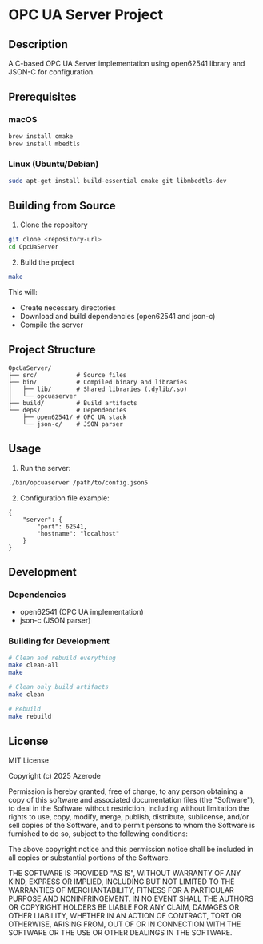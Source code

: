 # OPC UA Server Project

## Description
A C-based OPC UA Server implementation using open62541 library and JSON-C for configuration.

## Prerequisites

### macOS
```bash
brew install cmake
brew install mbedtls
```

### Linux (Ubuntu/Debian)
```bash
sudo apt-get install build-essential cmake git libmbedtls-dev
```

## Building from Source

1. Clone the repository
```bash
git clone <repository-url>
cd OpcUaServer
```

2. Build the project
```bash
make
```

This will:
- Create necessary directories
- Download and build dependencies (open62541 and json-c)
- Compile the server

## Project Structure
```
OpcUaServer/
├── src/           # Source files
├── bin/           # Compiled binary and libraries
│   ├── lib/       # Shared libraries (.dylib/.so)
│   └── opcuaserver
├── build/         # Build artifacts
└── deps/          # Dependencies
    ├── open62541/ # OPC UA stack
    └── json-c/    # JSON parser
```

## Usage

1. Run the server:
```bash
./bin/opcuaserver /path/to/config.json5
```

2. Configuration file example:
```json5
{
    "server": {
        "port": 62541,
        "hostname": "localhost"
    }
}
```

## Development

### Dependencies
- open62541 (OPC UA implementation)
- json-c (JSON parser)

### Building for Development
```bash
# Clean and rebuild everything
make clean-all
make

# Clean only build artifacts
make clean

# Rebuild
make rebuild
```

## License
MIT License

Copyright (c) 2025 Azerode

Permission is hereby granted, free of charge, to any person obtaining a copy
of this software and associated documentation files (the "Software"), to deal
in the Software without restriction, including without limitation the rights
to use, copy, modify, merge, publish, distribute, sublicense, and/or sell
copies of the Software, and to permit persons to whom the Software is
furnished to do so, subject to the following conditions:

The above copyright notice and this permission notice shall be included in all
copies or substantial portions of the Software.

THE SOFTWARE IS PROVIDED "AS IS", WITHOUT WARRANTY OF ANY KIND, EXPRESS OR
IMPLIED, INCLUDING BUT NOT LIMITED TO THE WARRANTIES OF MERCHANTABILITY,
FITNESS FOR A PARTICULAR PURPOSE AND NONINFRINGEMENT. IN NO EVENT SHALL THE
AUTHORS OR COPYRIGHT HOLDERS BE LIABLE FOR ANY CLAIM, DAMAGES OR OTHER
LIABILITY, WHETHER IN AN ACTION OF CONTRACT, TORT OR OTHERWISE, ARISING FROM,
OUT OF OR IN CONNECTION WITH THE SOFTWARE OR THE USE OR OTHER DEALINGS IN THE
SOFTWARE.
